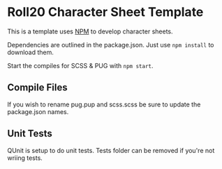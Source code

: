 Roll20 Character Sheet Template
=======================

This is a template uses [NPM](https://www.npmjs.com/get-npm) to develop character sheets.

Dependencies are outlined in the package.json. Just use `npm install` to download them.

Start the compiles for SCSS & PUG with `npm start`.

## Compile Files

If you wish to rename pug.pup and scss.scss be sure to update the package.json names.

## Unit Tests
QUnit is setup to do unit tests. Tests folder can be removed if you're not wriing tests.